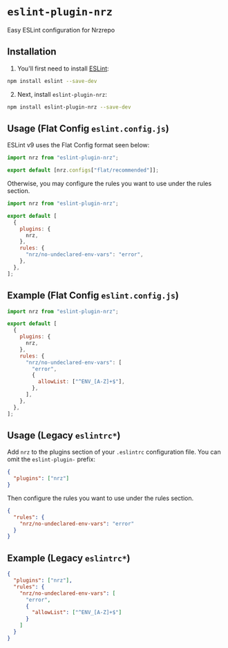 # `eslint-plugin-nrz`

Easy ESLint configuration for Nrzrepo

## Installation

1. You'll first need to install [ESLint](https://eslint.org/):

```sh
npm install eslint --save-dev
```

2. Next, install `eslint-plugin-nrz`:

```sh
npm install eslint-plugin-nrz --save-dev
```

## Usage (Flat Config `eslint.config.js`)

ESLint v9 uses the Flat Config format seen below:

```js
import nrz from "eslint-plugin-nrz";

export default [nrz.configs["flat/recommended"]];
```

Otherwise, you may configure the rules you want to use under the rules section.

```js
import nrz from "eslint-plugin-nrz";

export default [
  {
    plugins: {
      nrz,
    },
    rules: {
      "nrz/no-undeclared-env-vars": "error",
    },
  },
];
```

## Example (Flat Config `eslint.config.js`)

```js
import nrz from "eslint-plugin-nrz";

export default [
  {
    plugins: {
      nrz,
    },
    rules: {
      "nrz/no-undeclared-env-vars": [
        "error",
        {
          allowList: ["^ENV_[A-Z]+$"],
        },
      ],
    },
  },
];
```

## Usage (Legacy `eslintrc*`)

Add `nrz` to the plugins section of your `.eslintrc` configuration file. You can omit the `eslint-plugin-` prefix:

```json
{
  "plugins": ["nrz"]
}
```

Then configure the rules you want to use under the rules section.

```json
{
  "rules": {
    "nrz/no-undeclared-env-vars": "error"
  }
}
```

## Example (Legacy `eslintrc*`)

```json
{
  "plugins": ["nrz"],
  "rules": {
    "nrz/no-undeclared-env-vars": [
      "error",
      {
        "allowList": ["^ENV_[A-Z]+$"]
      }
    ]
  }
}
```
